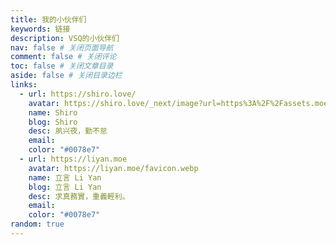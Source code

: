 ```yaml
---
title: 我的小伙伴们
keywords: 链接
description: VSQ的小伙伴们
nav: false # 关闭页面导航
comment: false # 关闭评论
toc: false # 关闭文章目录
aside: false # 关闭目录边栏
links:
  - url: https://shiro.love/
    avatar: https://shiro.love/_next/image?url=https%3A%2F%2Fassets.moedev.cn%2Fblog%2Fphoto%2Fuser%2Fhead.jpg!webp&w=640&q=75
    name: Shiro
    blog: Shiro
    desc: 夙兴夜，勤不怠
    email: 
    color: "#0078e7"
  - url: https://liyan.moe
    avatar: https://liyan.moe/favicon.webp
    name: 立言 Li Yan
    blog: 立言 Li Yan
    desc: 求真務實，重義輕利。
    email: 
    color: "#0078e7"
random: true
---
```


<YunLinks :links="frontmatter.links" :random="frontmatter.random" />
